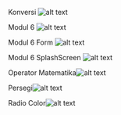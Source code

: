 Konversi ![alt text](https://github.com/primusnathan/AndroidProject/blob/master/KonversiU/WhatsApp%20Image%202019-02-27%20at%206.05.50%20AM.jpeg)

Modul 6 ![alt text](https://github.com/primusnathan/AndroidProject/blob/master/Modul62/WhatsApp%20Image%202019-02-25%20at%2010.58.41%20PM.jpeg)

Modul 6 Form ![alt text](https://github.com/primusnathan/AndroidProject/blob/master/Modul62/WhatsApp%20Image%202019-02-25%20at%2010.58.41%20PM%20(1).jpeg)

Modul 6 SplashScreen ![alt text](https://github.com/primusnathan/AndroidProject/blob/master/Modul62/WhatsApp%20Image%202019-02-25%20at%2010.58.41%20PM%20(2).jpeg)

Operator Matematika![alt text](https://github.com/primusnathan/AndroidProject/blob/master/OperatorMatematika/WhatsApp%20Image%202019-02-27%20at%206.05.50%20AM%20(2).jpeg)

Persegi![alt text](https://github.com/primusnathan/AndroidProject/blob/master/Persegi/WhatsApp%20Image%202019-02-27%20at%206.05.50%20AM%20(3).jpeg)

Radio Color![alt text](https://github.com/primusnathan/AndroidProject/blob/master/RadioColor/WhatsApp%20Image%202019-02-25%20at%2010.59.47%20PM.jpeg)






